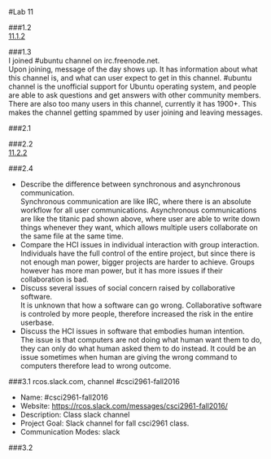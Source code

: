 #Lab 11

###1.2    
[11.1.2](res/11.1.2.png)

###1.3    
I joined #ubuntu channel on irc.freenode.net.     
Upon joining, message of the day shows up. It has information about what this channel is, and what can user expect to get in this channel. #ubuntu channel is the unofficial support for Ubuntu operating system, and people are able to ask questions and get answers with other community members.    
There are also too many users in this channel, currently it has 1900+. This makes the channel getting spammed by user joining and leaving messages.

###2.1    


###2.2    
[11.2.2](res/11.2.2.png)

###2.4
* Describe the difference between synchronous and asynchronous communication.    
Synchronous communication are like IRC, where there is an absolute workflow for all user communications. Asynchronous communications are like the titanic pad shown above, where user are able to write down things whenever they want, which allows multiple users collaborate on the same file at the same time.
* Compare the HCI issues in individual interaction with group interaction.    
Individuals have the full control of the entire project, but since there is not enough man power, bigger projects are harder to achieve. Groups however has more man power, but it has more issues if their collaboration is bad.
* Discuss several issues of social concern raised by collaborative software.    
It is unknown that how a software can go wrong. Collaborative software is controled by more people, therefore increased the risk in the entire userbase.
* Discuss the HCI issues in software that embodies human intention.     
The issue is that computers are not doing what human want them to do, they can only do what human asked them to do instead. It could be an issue sometimes when human are giving the wrong command to computers therefore lead to wrong outcome.

###3.1
rcos.slack.com, channel #csci2961-fall2016    
* Name: #csci2961-fall2016
* Website: https://rcos.slack.com/messages/csci2961-fall2016/
* Description: Class slack channel
* Project Goal: Slack channel for fall csci2961 class.
* Communication Modes: slack

###3.2
